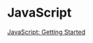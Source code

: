 # JavaScript
[JavaScript: Getting Started](https://app.pluralsight.com/library/courses/javascript-getting-started)
